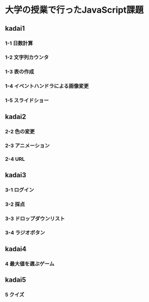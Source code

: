 # 大学の授業で行ったJavaScript課題

## kadai1
### 1-1 日数計算
### 1-2 文字列カウンタ
### 1-3 表の作成
### 1-4 イベントハンドラによる画像変更
### 1-5 スライドショー
## kadai2
### 2-2 色の変更
### 2-3 アニメーション
### 2-4 URL
## kadai3
### 3-1 ログイン
### 3-2 採点
### 3-3 ドロップダウンリスト
### 3-4 ラジオボタン
## kadai4
### 4 最大値を選ぶゲーム
## kadai5
### 5 クイズ
